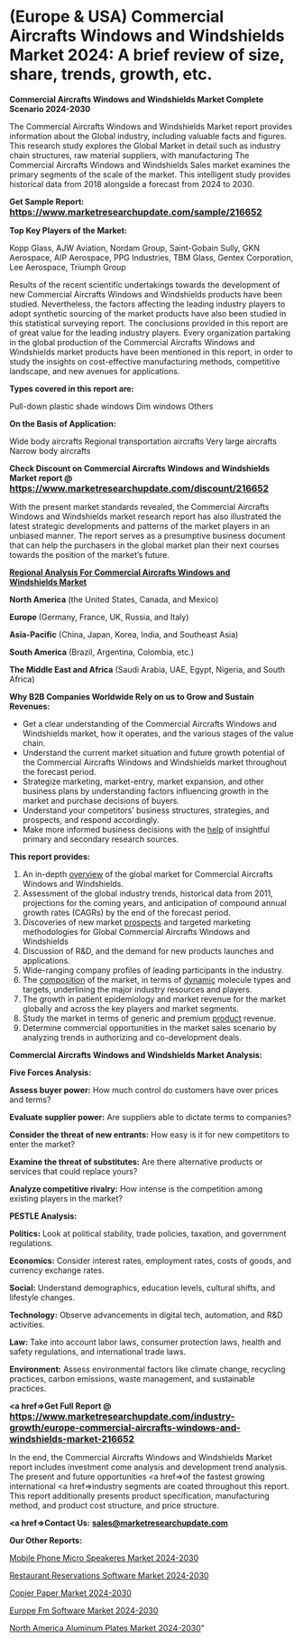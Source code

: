 # (Europe & USA) Commercial Aircrafts Windows and Windshields Market 2024: A brief review of size, share, trends, growth, etc.

<strong>Commercial Aircrafts Windows and Windshields Market Complete Scenario 2024-2030</strong>

The Commercial Aircrafts Windows and Windshields Market report provides information about the Global industry, including valuable facts and figures. This research study explores the Global Market in detail such as industry chain structures, raw material suppliers, with manufacturing The Commercial Aircrafts Windows and Windshields Sales market examines the primary segments of the scale of the market. This intelligent study provides historical data from 2018 alongside a forecast from 2024 to 2030.

<strong>Get Sample Report: <a href=https://www.marketresearchupdate.com/sample/216652><font size=3 color=#0000ff>https://www.marketresearchupdate.com/sample/216652</font></a></strong>

<strong>Top Key Players of the Market:</strong>

Kopp Glass, AJW Aviation, Nordam Group, Saint-Gobain Sully, GKN Aerospace, AIP Aerospace, PPG Industries, TBM Glass, Gentex Corporation, Lee Aerospace, Triumph Group

Results of the recent scientific undertakings towards the development of new Commercial Aircrafts Windows and Windshields products have been studied. Nevertheless, the factors affecting the leading industry players to adopt synthetic sourcing of the market products have also been studied in this statistical surveying report. The conclusions provided in this report are of great value for the leading industry players. Every organization partaking in the global production of the Commercial Aircrafts Windows and Windshields market products have been mentioned in this report, in order to study the insights on cost-effective manufacturing methods, competitive landscape, and new avenues for applications.

<strong>Types covered in this report are: </strong>

Pull-down plastic shade windows
Dim windows
Others

<strong>On the Basis of Application:</strong>

Wide body aircrafts
Regional transportation aircrafts
Very large aircrafts
Narrow body aircrafts

<strong>Check Discount on Commercial Aircrafts Windows and Windshields Market report @ <a href=https://www.marketresearchupdate.com/discount/216652><font size=3 color=#0000ff>https://www.marketresearchupdate.com/discount/216652</font></a></strong>

With the present market standards revealed, the Commercial Aircrafts Windows and Windshields market research report has also illustrated the latest strategic developments and patterns of the market players in an unbiased manner. The report serves as a presumptive business document that can help the purchasers in the global market plan their next courses towards the position of the market’s future.

<strong><u><b>Regional Analysis For Commercial Aircrafts Windows and Windshields Market</b></u></strong>

<strong><b>North America</b></strong> (the United States, Canada, and Mexico)

<strong><b>Europe </b></strong>(Germany, France, UK, Russia, and Italy)

<strong><b>Asia-Pacific</b></strong> (China, Japan, Korea, India, and Southeast Asia)

<strong><b>South America</b></strong> (Brazil, Argentina, Colombia, etc.)

<strong><b>The Middle East and Africa</b></strong> (Saudi Arabia, UAE, Egypt, Nigeria, and South Africa)

<strong>Why B2B Companies Worldwide Rely on us to Grow and Sustain Revenues:</strong>
<ul>
  <li>Get a clear understanding of the Commercial Aircrafts Windows and Windshields market, how it operates, and the various stages of the value chain.</li>
  <li>Understand the current market situation and future growth potential of the Commercial Aircrafts Windows and Windshields market throughout the forecast period.</li>
  <li>Strategize marketing, market-entry, market expansion, and other business plans by understanding factors influencing growth in the market and purchase decisions of buyers.</li>
  <li>Understand your competitors’ business structures, strategies, and prospects, and respond accordingly.</li>
  <li>Make more informed business decisions with the <a href=ASDF991299>help</a> of insightful primary and secondary research sources.</li>
</ul>
<strong>This report provides:</strong>
<ol>
  <li>An in-depth <a href=>overview</a> of the global market for Commercial Aircrafts Windows and Windshields.</li>
  <li>Assessment of the global industry trends, historical data from 2011, projections for the coming years, and anticipation of compound annual growth rates (CAGRs) by the end of the forecast period.</li>
  <li>Discoveries of new market <a href=>prospects</a> and targeted marketing methodologies for Global Commercial Aircrafts Windows and Windshields</li>
  <li>Discussion of R&amp;D, and the demand for new products launches and applications.</li>
  <li>Wide-ranging company profiles of leading participants in the industry.</li>
  <li>The <a href=ASDF881288>composition</a> of the market, in terms of <a href=>dynamic</a> molecule types and targets, underlining the major industry resources and players.</li>
  <li>The growth in patient epidemiology and market revenue for the market globally and across the key players and market segments.</li>
  <li>Study the market in terms of generic and premium <a href=>product</a> revenue.</li>
  <li>Determine commercial opportunities in the market sales scenario by analyzing trends in authorizing and co-development deals.</li>
</ol>

<strong>Commercial Aircrafts Windows and Windshields Market Analysis:</strong>

<strong>Five Forces Analysis:</strong>

<strong>Assess buyer power:</strong> How much control do customers have over prices and terms?

<strong>Evaluate supplier power:</strong> Are suppliers able to dictate terms to companies?

<strong>Consider the threat of new entrants:</strong> How easy is it for new competitors to enter the market?

<strong>Examine the threat of substitutes:</strong> Are there alternative products or services that could replace yours?

<strong>Analyze competitive rivalry:</strong> How intense is the competition among existing players in the market?

<strong>PESTLE Analysis:</strong>

<strong>Politics:</strong> Look at political stability, trade policies, taxation, and government regulations.

<strong>Economics:</strong> Consider interest rates, employment rates, costs of goods, and currency exchange rates.

<strong>Social:</strong> Understand demographics, education levels, cultural shifts, and lifestyle changes.

<strong>Technology:</strong> Observe advancements in digital tech, automation, and R&D activities.

<strong>Law:</strong> Take into account labor laws, consumer protection laws, health and safety regulations, and international trade laws.

<strong>Environment:</strong> Assess environmental factors like climate change, recycling practices, carbon emissions, waste management, and sustainable practices.

<strong><a href=>Get Full Report</a> @ <a href=https://www.marketresearchupdate.com/industry-growth/europe-commercial-aircrafts-windows-and-windshields-market-216652><font size=3 color=#0000ff>https://www.marketresearchupdate.com/industry-growth/europe-commercial-aircrafts-windows-and-windshields-market-216652</font></a></strong>

In the end, the Commercial Aircrafts Windows and Windshields Market report includes investment come analysis and development trend analysis. The present and future opportunities <a href=>of</a> the fastest growing international <a href=>industry</a> segments are coated throughout this report. This report additionally presents product specification, manufacturing method, and product cost structure, and price structure.

<strong><a href=><strong>Contact Us:</strong></a></strong>
<strong>sales@marketresearchupdate.com</strong>

<strong>Our Other Reports:</strong>

<a href=https://www.linkedin.com/pulse/mobile-phone-micro-speakeres-market-size-growth>Mobile Phone Micro Speakeres Market 2024-2030</a>

<a href=https://www.linkedin.com/pulse/restaurant-reservations-software-market-2023>Restaurant Reservations Software Market 2024-2030</a>

<a href=https://www.linkedin.com/pulse/copier-paper-market-outlooks-2023-size-shares>Copier Paper Market 2024-2030</a>

<a href=https://www.linkedin.com/pulse/europe-fm-software-market-2023-huge-business-psg3f/>Europe Fm Software Market 2024-2030</a>

<a href=https://www.linkedin.com/pulse/north-america-aluminum-plates-market-2023-wfu5c/>North America Aluminum Plates Market 2024-2030</a>"
